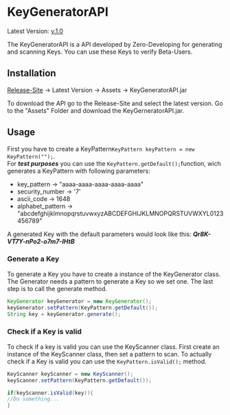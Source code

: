 # KeyGeneratorAPI

Latest Version: [v.1.0](https://github.com/Zero-Developing/KeyGeneratorAPI/releases/tag/v.1.0)

The KeyGeneratorAPI is a API developed by Zero-Developing for generating and scanning Keys. You can use these Keys to verify Beta-Users.

## Installation

[Release-Site](https://github.com/Zero-Developing/KeyGeneratorAPI/releases) -> Latest Version -> Assets -> KeyGeneratorAPI.jar

To download the API go to the Release-Site and select the latest version. Go to the "Assets" Folder and download the KeyGerneratorAPI.jar.

## Usage
First you have to create a KeyPattern```KeyPattern keyPattern = new KeyPattern("");```. <br>
For ***test purposes*** you can use the ```KeyPattern.getDefault();```function, wich generates a KeyPattern with following parameters:<br>
- key_pattern -> "aaaa-aaaa-aaaa-aaaa-aaaa"
- security_number -> '7'
- ascii_code -> 1648
- alphabet_pattern -> "abcdefghijklmnopqrstuvwxyzABCDEFGHIJKLMNOPQRSTUVWXYL0123456789"

A generated Key with the default parameters would look like this: ***Qr8K-VT7Y-nPo2-o7m7-IHtB***

### Generate a Key
To generate a Key you have to create a instance of the KeyGenerator class.
The Generator needs a pattern to generate a Key so we set one.
The last step is to call the generate method.
```java
KeyGenerator keyGenerator = new KeyGenerator();
keyGenerator.setPattern(KeyPattern.getDefault());
String key = keyGenerator.generate();
```
### Check if a Key is valid
To check if a key is valid you can use the KeyScanner class. First create an instance of the KeyScanner class, then set a pattern to scan. To actually check if a Key is valid you can use the ```KeyPattern.isValid();``` method.

```java
KeyScanner keyScanner = new KeyScanner();
keyScanner.setPattern(KeyPattern.getDefault());

if(keyScanner.isValid(key)){
//Do something...
}
```
